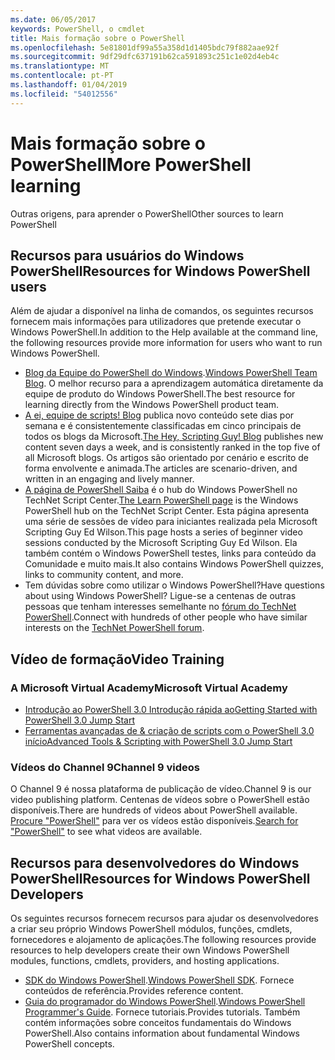 ```yaml
---
ms.date: 06/05/2017
keywords: PowerShell, o cmdlet
title: Mais formação sobre o PowerShell
ms.openlocfilehash: 5e81801df99a55a358d1d1405bdc79f882aae92f
ms.sourcegitcommit: 9df29dfc637191b62ca591893c251c1e02d4eb4c
ms.translationtype: MT
ms.contentlocale: pt-PT
ms.lasthandoff: 01/04/2019
ms.locfileid: "54012556"
---
```

# <a name="more-powershell-learning"></a><span data-ttu-id="59fe5-103">Mais formação sobre o PowerShell</span><span class="sxs-lookup"><span data-stu-id="59fe5-103">More PowerShell learning</span></span>

<span data-ttu-id="59fe5-104">Outras origens, para aprender o PowerShell</span><span class="sxs-lookup"><span data-stu-id="59fe5-104">Other sources to learn PowerShell</span></span>

## <a name="resources-for-windows-powershell-users"></a><span data-ttu-id="59fe5-105">Recursos para usuários do Windows PowerShell</span><span class="sxs-lookup"><span data-stu-id="59fe5-105">Resources for Windows PowerShell users</span></span>

<span data-ttu-id="59fe5-106">Além de ajudar a disponível na linha de comandos, os seguintes recursos fornecem mais informações para utilizadores que pretende executar o Windows PowerShell.</span><span class="sxs-lookup"><span data-stu-id="59fe5-106">In addition to the Help available at the command line, the following resources provide more information for users who want to run Windows PowerShell.</span></span>

- <span data-ttu-id="59fe5-107">[Blog da Equipe do PowerShell do Windows](https://blogs.msdn.microsoft.com/powershell/).</span><span class="sxs-lookup"><span data-stu-id="59fe5-107">[Windows PowerShell Team Blog](https://blogs.msdn.microsoft.com/powershell/).</span></span> <span data-ttu-id="59fe5-108">O melhor recurso para a aprendizagem automática diretamente da equipe de produto do Windows PowerShell.</span><span class="sxs-lookup"><span data-stu-id="59fe5-108">The best resource for learning directly from the Windows PowerShell product team.</span></span>
- <span data-ttu-id="59fe5-109">[A ei, equipe de scripts! Blog](https://blogs.technet.microsoft.com/heyscriptingguy/) publica novo conteúdo sete dias por semana e é consistentemente classificadas em cinco principais de todos os blogs da Microsoft.</span><span class="sxs-lookup"><span data-stu-id="59fe5-109">[The Hey, Scripting Guy! Blog](https://blogs.technet.microsoft.com/heyscriptingguy/) publishes new content seven days a week, and is consistently ranked in the top five of all Microsoft blogs.</span></span> <span data-ttu-id="59fe5-110">Os artigos são orientado por cenário e escrito de forma envolvente e animada.</span><span class="sxs-lookup"><span data-stu-id="59fe5-110">The articles are scenario-driven, and written in an engaging and lively manner.</span></span>
- <span data-ttu-id="59fe5-111">[A página de PowerShell Saiba](https://blogs.technet.microsoft.com/heyscriptingguy/2015/01/04/weekend-scripter-the-best-ways-to-learn-powershell/) é o hub do Windows PowerShell no TechNet Script Center.</span><span class="sxs-lookup"><span data-stu-id="59fe5-111">[The Learn PowerShell page](https://blogs.technet.microsoft.com/heyscriptingguy/2015/01/04/weekend-scripter-the-best-ways-to-learn-powershell/) is the Windows PowerShell hub on the TechNet Script Center.</span></span> <span data-ttu-id="59fe5-112">Esta página apresenta uma série de sessões de vídeo para iniciantes realizada pela Microsoft Scripting Guy Ed Wilson.</span><span class="sxs-lookup"><span data-stu-id="59fe5-112">This page hosts a series of beginner video sessions conducted by the Microsoft Scripting Guy Ed Wilson.</span></span> <span data-ttu-id="59fe5-113">Ela também contém o Windows PowerShell testes, links para conteúdo da Comunidade e muito mais.</span><span class="sxs-lookup"><span data-stu-id="59fe5-113">It also contains Windows PowerShell quizzes, links to community content, and more.</span></span>
- <span data-ttu-id="59fe5-114">Tem dúvidas sobre como utilizar o Windows PowerShell?</span><span class="sxs-lookup"><span data-stu-id="59fe5-114">Have questions about using Windows PowerShell?</span></span> <span data-ttu-id="59fe5-115">Ligue-se a centenas de outras pessoas que tenham interesses semelhante no [fórum do TechNet PowerShell](https://social.technet.microsoft.com/Forums/home?forum=winserverpowershell).</span><span class="sxs-lookup"><span data-stu-id="59fe5-115">Connect with hundreds of other people who have similar interests on the [TechNet PowerShell forum](https://social.technet.microsoft.com/Forums/home?forum=winserverpowershell).</span></span>

## <a name="video-training"></a><span data-ttu-id="59fe5-116">Vídeo de formação</span><span class="sxs-lookup"><span data-stu-id="59fe5-116">Video Training</span></span>

### <a name="microsoft-virtual-academy"></a><span data-ttu-id="59fe5-117">A Microsoft Virtual Academy</span><span class="sxs-lookup"><span data-stu-id="59fe5-117">Microsoft Virtual Academy</span></span>

- [<span data-ttu-id="59fe5-118">Introdução ao PowerShell 3.0 Introdução rápida ao</span><span class="sxs-lookup"><span data-stu-id="59fe5-118">Getting Started with PowerShell 3.0 Jump Start</span></span>](https://mva.microsoft.com/en-US/training-courses/getting-started-with-powershell-30-jump-start-8276)
- [<span data-ttu-id="59fe5-119">Ferramentas avançadas de & criação de scripts com o PowerShell 3.0 início</span><span class="sxs-lookup"><span data-stu-id="59fe5-119">Advanced Tools & Scripting with PowerShell 3.0 Jump Start</span></span>](https://mva.microsoft.com/en-US/training-courses/advanced-tools-scripting-with-powershell-30-jump-start-8277)

### <a name="channel-9-videos"></a><span data-ttu-id="59fe5-120">Vídeos do Channel 9</span><span class="sxs-lookup"><span data-stu-id="59fe5-120">Channel 9 videos</span></span>

<span data-ttu-id="59fe5-121">O Channel 9 é nossa plataforma de publicação de vídeo.</span><span class="sxs-lookup"><span data-stu-id="59fe5-121">Channel 9 is our video publishing platform.</span></span> <span data-ttu-id="59fe5-122">Centenas de vídeos sobre o PowerShell estão disponíveis.</span><span class="sxs-lookup"><span data-stu-id="59fe5-122">There are hundreds of videos about PowerShell available.</span></span> <span data-ttu-id="59fe5-123">[Procure "PowerShell"](https://channel9.msdn.com/Search?term=PowerShell&sortBy=top-rated) para ver os vídeos estão disponíveis.</span><span class="sxs-lookup"><span data-stu-id="59fe5-123">[Search for "PowerShell"](https://channel9.msdn.com/Search?term=PowerShell&sortBy=top-rated) to see what videos are available.</span></span>

## <a name="resources-for-windows-powershell-developers"></a><span data-ttu-id="59fe5-124">Recursos para desenvolvedores do Windows PowerShell</span><span class="sxs-lookup"><span data-stu-id="59fe5-124">Resources for Windows PowerShell Developers</span></span>

<span data-ttu-id="59fe5-125">Os seguintes recursos fornecem recursos para ajudar os desenvolvedores a criar seu próprio Windows PowerShell módulos, funções, cmdlets, fornecedores e alojamento de aplicações.</span><span class="sxs-lookup"><span data-stu-id="59fe5-125">The following resources provide resources to help developers create their own Windows PowerShell modules, functions, cmdlets, providers, and hosting applications.</span></span>

- <span data-ttu-id="59fe5-126">[SDK do Windows PowerShell](https://go.microsoft.com/fwlink/p/?LinkID=89595).</span><span class="sxs-lookup"><span data-stu-id="59fe5-126">[Windows PowerShell SDK](https://go.microsoft.com/fwlink/p/?LinkID=89595).</span></span> <span data-ttu-id="59fe5-127">Fornece conteúdos de referência.</span><span class="sxs-lookup"><span data-stu-id="59fe5-127">Provides reference content.</span></span>
- <span data-ttu-id="59fe5-128">[Guia do programador do Windows PowerShell](https://go.microsoft.com/fwlink/p/?LinkID=89596).</span><span class="sxs-lookup"><span data-stu-id="59fe5-128">[Windows PowerShell Programmer's Guide](https://go.microsoft.com/fwlink/p/?LinkID=89596).</span></span> <span data-ttu-id="59fe5-129">Fornece tutoriais.</span><span class="sxs-lookup"><span data-stu-id="59fe5-129">Provides tutorials.</span></span> <span data-ttu-id="59fe5-130">Também contém informações sobre conceitos fundamentais do Windows PowerShell.</span><span class="sxs-lookup"><span data-stu-id="59fe5-130">Also contains information about fundamental Windows PowerShell concepts.</span></span>
